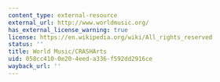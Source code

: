 ```yaml
---
content_type: external-resource
external_url: http://www.worldmusic.org/
has_external_license_warning: true
license: https://en.wikipedia.org/wiki/All_rights_reserved
status: ''
title: World Music/CRASHArts
uid: 058cc410-0e20-4eed-a336-f592dd2916ce
wayback_url: ''
---
```

